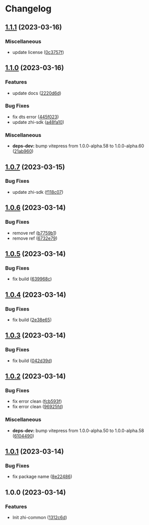 # Changelog

## [1.1.1](https://github.com/terwer/zhi-common/compare/v1.1.0...v1.1.1) (2023-03-16)


### Miscellaneous

* update license ([0c3757f](https://github.com/terwer/zhi-common/commit/0c3757fb2b9d2dadbb65964ca4eb61049e52f2ad))

## [1.1.0](https://github.com/terwer/zhi-common/compare/v1.0.7...v1.1.0) (2023-03-16)


### Features

* update docs ([2220d6d](https://github.com/terwer/zhi-common/commit/2220d6d6b559f4ba10781b80c1170492f27d3a87))


### Bug Fixes

* fix dts error ([445f023](https://github.com/terwer/zhi-common/commit/445f02358d6e8fc569afb2e78348e4f251153725))
* update zhi-sdk ([a48fa10](https://github.com/terwer/zhi-common/commit/a48fa10c124c6ff0af47be39cefe32b0515b0013))


### Miscellaneous

* **deps-dev:** bump vitepress from 1.0.0-alpha.58 to 1.0.0-alpha.60 ([21ab960](https://github.com/terwer/zhi-common/commit/21ab960f834f83854a741c72b9975dc8dcd7a682))

## [1.0.7](https://github.com/terwer/zhi-common/compare/v1.0.6...v1.0.7) (2023-03-15)


### Bug Fixes

* update zhi-sdk ([f118c07](https://github.com/terwer/zhi-common/commit/f118c0714bb63a1262b04347bd33dc3f1be85089))

## [1.0.6](https://github.com/terwer/zhi-common/compare/v1.0.5...v1.0.6) (2023-03-14)


### Bug Fixes

* remove ref ([b7759b1](https://github.com/terwer/zhi-common/commit/b7759b17d67f6800944acdab35b0099d77b40d32))
* remove ref ([6732e79](https://github.com/terwer/zhi-common/commit/6732e79033d215466881bb388e620a998bac6198))

## [1.0.5](https://github.com/terwer/zhi-common/compare/v1.0.4...v1.0.5) (2023-03-14)


### Bug Fixes

* fix build ([639968c](https://github.com/terwer/zhi-common/commit/639968c461755897a8b2906cb5af5cf6c42de715))

## [1.0.4](https://github.com/terwer/zhi-common/compare/v1.0.3...v1.0.4) (2023-03-14)


### Bug Fixes

* fix build ([2e38e65](https://github.com/terwer/zhi-common/commit/2e38e652348492a8540ca87a85791a7dd78062ac))

## [1.0.3](https://github.com/terwer/zhi-common/compare/v1.0.2...v1.0.3) (2023-03-14)

### Bug Fixes

- fix build ([042d39d](https://github.com/terwer/zhi-common/commit/042d39d9108428b879f2fe97840f79df059c48dc))

## [1.0.2](https://github.com/terwer/zhi-common/compare/v1.0.1...v1.0.2) (2023-03-14)

### Bug Fixes

- fix error clean ([fcb593f](https://github.com/terwer/zhi-common/commit/fcb593fed219fdcddd5056dc822c30e76f1388f3))
- fix error clean ([96925fd](https://github.com/terwer/zhi-common/commit/96925fdc154db210613ec1ba050f24a21fe87c11))

### Miscellaneous

- **deps-dev:** bump vitepress from 1.0.0-alpha.50 to 1.0.0-alpha.58 ([6104490](https://github.com/terwer/zhi-common/commit/6104490cc3661a1dfc56dc1aaaa8bcdf2b098194))

## [1.0.1](https://github.com/terwer/zhi-common/compare/v1.0.0...v1.0.1) (2023-03-14)

### Bug Fixes

- fix package name ([8e22486](https://github.com/terwer/zhi-common/commit/8e22486ff088e2ad5ba64362afaa69a9c80aaff8))

## 1.0.0 (2023-03-14)

### Features

- Init zhi-common ([1312c6d](https://github.com/terwer/zhi-common/commit/1312c6d4bf4d78d25aced2baa9f0cbb46076e563))
